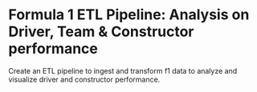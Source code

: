 # Formula 1 ETL Pipeline: Analysis on Driver, Team & Constructor performance
Create an ETL pipeline to ingest and transform f1 data to analyze and visualize driver and constructor performance.
